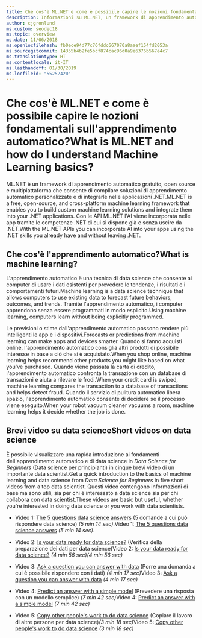 ```yaml
---
title: Che cos'è ML.NET e come è possibile capire le nozioni fondamentali sull'apprendimento automatico?
description: Informazioni su ML.NET, un framework di apprendimento automatico gratuito, open source e multipiattaforma che consente di compilare soluzioni AI personalizzate e di integrarle nelle applicazioni .NET.
author: cjgronlund
ms.custom: seodec18
ms.topic: overview
ms.date: 11/06/2018
ms.openlocfilehash: fb0ece94d77c76fddc667070a8aaef154fd2053a
ms.sourcegitcommit: 14355b4b2fe5bcf874cac96d0a9e6376b567e4c7
ms.translationtype: HT
ms.contentlocale: it-IT
ms.lasthandoff: 01/30/2019
ms.locfileid: "55252420"
---
```

# <a name="what-is-mlnet-and-how-do-i-understand-machine-learning-basics"></a><span data-ttu-id="f773a-103">Che cos'è ML.NET e come è possibile capire le nozioni fondamentali sull'apprendimento automatico?</span><span class="sxs-lookup"><span data-stu-id="f773a-103">What is ML.NET and how do I understand Machine Learning basics?</span></span>

<span data-ttu-id="f773a-104">ML.NET è un framework di apprendimento automatico gratuito, open source e multipiattaforma che consente di compilare soluzioni di apprendimento automatico personalizzate e di integrarle nelle applicazioni .NET.</span><span class="sxs-lookup"><span data-stu-id="f773a-104">ML.NET is a free, open-source, and cross-platform machine learning framework that enables you to build custom machine learning solutions and integrate them into your .NET applications.</span></span> <span data-ttu-id="f773a-105">Con le API ML.NET l'AI viene incorporata nelle app tramite le competenze .NET di cui si dispone già e senza uscire da .NET.</span><span class="sxs-lookup"><span data-stu-id="f773a-105">With the ML.NET APIs you can incorporate AI into your apps using the .NET skills you already have and without leaving .NET.</span></span>

## <a name="what-is-machine-learning"></a><span data-ttu-id="f773a-106">Che cos'è l'apprendimento automatico?</span><span class="sxs-lookup"><span data-stu-id="f773a-106">What is machine learning?</span></span>

<span data-ttu-id="f773a-107">L'apprendimento automatico è una tecnica di data science che consente ai computer di usare i dati esistenti per prevedere le tendenze, i risultati e i comportamenti futuri.</span><span class="sxs-lookup"><span data-stu-id="f773a-107">Machine learning is a data science technique that allows computers to use existing data to forecast future behaviors, outcomes, and trends.</span></span> <span data-ttu-id="f773a-108">Tramite l'apprendimento automatico, i computer apprendono senza essere programmati in modo esplicito.</span><span class="sxs-lookup"><span data-stu-id="f773a-108">Using machine learning, computers learn without being explicitly programmed.</span></span>

<span data-ttu-id="f773a-109">Le previsioni o stime dall'apprendimento automatico possono rendere più intelligenti le app e i dispositivi.</span><span class="sxs-lookup"><span data-stu-id="f773a-109">Forecasts or predictions from machine learning can make apps and devices smarter.</span></span> <span data-ttu-id="f773a-110">Quando si fanno acquisti online, l'apprendimento automatico consiglia altri prodotti di possibile interesse in base a ciò che si è acquistato.</span><span class="sxs-lookup"><span data-stu-id="f773a-110">When you shop online, machine learning helps recommend other products you might like based on what you've purchased.</span></span> <span data-ttu-id="f773a-111">Quando viene passata la carta di credito, l'apprendimento automatico confronta la transazione con un database di transazioni e aiuta a rilevare le frodi.</span><span class="sxs-lookup"><span data-stu-id="f773a-111">When your credit card is swiped, machine learning compares the transaction to a database of transactions and helps detect fraud.</span></span> <span data-ttu-id="f773a-112">Quando il servizio di pulitura automatico libera spazio, l'apprendimento automatico consente di decidere se il processo viene eseguito.</span><span class="sxs-lookup"><span data-stu-id="f773a-112">When your robot vacuum cleaner vacuums a room, machine learning helps it decide whether the job is done.</span></span>


## <a name="short-videos-on-data-science"></a><span data-ttu-id="f773a-113">Brevi video su data science</span><span class="sxs-lookup"><span data-stu-id="f773a-113">Short videos on data science</span></span> 

<span data-ttu-id="f773a-114">È possibile visualizzare una rapida introduzione ai fondamenti dell'apprendimento automatico e di data science in *Data Science for Beginners* (Data science per principianti) in cinque brevi video di un importante data scientist.</span><span class="sxs-lookup"><span data-stu-id="f773a-114">Get a quick introduction to the basics of machine learning and data science from *Data Science for Beginners* in five short videos from a top data scientist.</span></span> <span data-ttu-id="f773a-115">Questi video contengono informazioni di base ma sono utili, sia per chi è interessato a data science sia per chi collabora con data scientist.</span><span class="sxs-lookup"><span data-stu-id="f773a-115">These videos are basic but useful, whether you're interested in doing data science or you work with data scientists.</span></span>

* <span data-ttu-id="f773a-116">Video 1: [The 5 questions data science answers](https://docs.microsoft.com/azure/machine-learning/studio/data-science-for-beginners-the-5-questions-data-science-answers) (5 domande a cui può rispondere data science) *(5 min 14 sec)*.</span><span class="sxs-lookup"><span data-stu-id="f773a-116">Video 1: [The 5 questions data science answers](https://docs.microsoft.com/azure/machine-learning/studio/data-science-for-beginners-the-5-questions-data-science-answers) *(5 min 14 sec)*.</span></span>

* <span data-ttu-id="f773a-117">Video 2: [Is your data ready for data science?](https://docs.microsoft.com/azure/machine-learning/studio/data-science-for-beginners-is-your-data-ready-for-data-science) (Verifica della preparazione dei dati per data science)</span><span class="sxs-lookup"><span data-stu-id="f773a-117">Video 2: [Is your data ready for data science?](https://docs.microsoft.com/azure/machine-learning/studio/data-science-for-beginners-is-your-data-ready-for-data-science)</span></span> <span data-ttu-id="f773a-118">*(4 min 56 sec)*</span><span class="sxs-lookup"><span data-stu-id="f773a-118">*(4 min 56 sec)*</span></span>

* <span data-ttu-id="f773a-119">Video 3: [Ask a question you can answer with data](https://docs.microsoft.com/azure/machine-learning/studio/data-science-for-beginners-ask-a-question-you-can-answer-with-data) (Porre una domanda a cui è possibile rispondere con i dati) *(4 min 17 sec)*</span><span class="sxs-lookup"><span data-stu-id="f773a-119">Video 3: [Ask a question you can answer with data](https://docs.microsoft.com/azure/machine-learning/studio/data-science-for-beginners-ask-a-question-you-can-answer-with-data) *(4 min 17 sec)*</span></span>

* <span data-ttu-id="f773a-120">Video 4: [Predict an answer with a simple model](https://docs.microsoft.com/azure/machine-learning/studio/data-science-for-beginners-predict-an-answer-with-a-simple-model) (Prevedere una risposta con un modello semplice) *(7 min 42 sec)*</span><span class="sxs-lookup"><span data-stu-id="f773a-120">Video 4: [Predict an answer with a simple model](https://docs.microsoft.com/azure/machine-learning/studio/data-science-for-beginners-predict-an-answer-with-a-simple-model) *(7 min 42 sec)*</span></span>

* <span data-ttu-id="f773a-121">Video 5: [Copy other people's work to do data science](https://docs.microsoft.com/azure/machine-learning/studio/data-science-for-beginners-copy-other-peoples-work-to-do-data-science) (Copiare il lavoro di altre persone per data science)*(3 min 18 sec)*</span><span class="sxs-lookup"><span data-stu-id="f773a-121">Video 5: [Copy other people's work to do data science](https://docs.microsoft.com/azure/machine-learning/studio/data-science-for-beginners-copy-other-peoples-work-to-do-data-science) *(3 min 18 sec)*</span></span>
